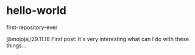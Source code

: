 # hello-world
first-repository-ever


@mojojaj/29.11.18
First post:
It's very interesting what can I do with these things...
